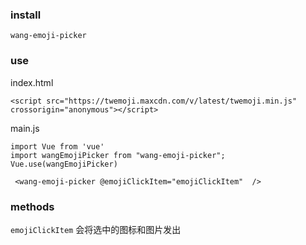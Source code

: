 ### install

```
wang-emoji-picker
```

### use

index.html 

```
<script src="https://twemoji.maxcdn.com/v/latest/twemoji.min.js" crossorigin="anonymous"></script>
```

main.js

```
import Vue from 'vue'
import wangEmojiPicker from "wang-emoji-picker";
Vue.use(wangEmojiPicker)
```

```
 <wang-emoji-picker @emojiClickItem="emojiClickItem"  />
```

### methods

`emojiClickItem` 会将选中的图标和图片发出